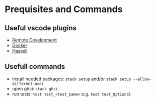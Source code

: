 # Prequisites and Commands

## Useful vscode plugins
- [Remote Development](https://marketplace.visualstudio.com/items?itemName=ms-vscode-remote.vscode-remote-extensionpack)
- [Docker](https://marketplace.visualstudio.com/items?itemName=ms-azuretools.vscode-docker)
- [Haskell](https://marketplace.visualstudio.com/items?itemName=haskell.haskell)

## Usefull commands
- install needed packages: `stack setup` and/or `stack setup --allow-different-user`
- open ghci: `stack ghci`
- run tests: `test test_<test_name>` e.g. `test test_Optional`